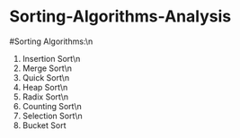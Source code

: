 # Sorting-Algorithms-Analysis

#Sorting Algorithms:\n
1. Insertion Sort\n
2. Merge Sort\n
3. Quick Sort\n
4. Heap Sort\n
5. Radix Sort\n
6. Counting Sort\n
7. Selection Sort\n
8. Bucket Sort
